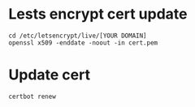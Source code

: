 # Lests encrypt cert update 

```
cd /etc/letsencrypt/live/[YOUR DOMAIN]
openssl x509 -enddate -noout -in cert.pem
```

# Update cert
```
certbot renew
```
